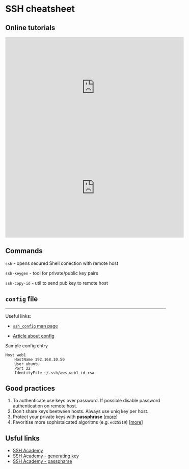 # SSH cheatsheet

## Online tutorials

<iframe width="560" height="315" src="https://www.youtube.com/embed/hQWRp-FdTpc" title="YouTube video player" frameborder="0" allow="accelerometer; autoplay; clipboard-write; encrypted-media; gyroscope; picture-in-picture" allowfullscreen></iframe>

<iframe width="560" height="315" src="https://www.youtube.com/embed/YS5Zh7KExvE" title="YouTube video player" frameborder="0" allow="accelerometer; autoplay; clipboard-write; encrypted-media; gyroscope; picture-in-picture" allowfullscreen></iframe>

## Commands

`ssh` - opens secured Shell conection with remote host  

`ssh-keygen` - tool for private/public key pairs  

`ssh-copy-id` - util to send pub key to remote host  



## `config` file
----
Useful links:

- [`ssh_config` man page](https://man.openbsd.org/OpenBSD-current/man5/ssh_config.5)

- [Article about config](https://linuxize.com/post/using-the-ssh-config-file/)

Sample config entry

```
Host web1
    HostName 192.168.10.50
    User ubuntu
    Port 22
    IdentityFile ~/.ssh/aws_web1_id_rsa
```

## Good practices

1. To authenticate use keys over password. If possible disable password authentication on remote host.
2. Don't share keys beetween hosts. Always use uniq key per host.
3. Protect your private keys with **passphrase** [[more](https://www.ssh.com/academy/ssh/passphrase)]
4. Favoritise more sophistaicated algoritms (e.g. `ed25519`) [[more](https://www.ssh.com/academy/ssh/keygen#choosing-an-algorithm-and-key-size)]

## Usful links

- [SSH Academy](https://www.ssh.com/academy)
- [SSH Academy - generating key](https://www.ssh.com/academy/ssh/keygen)
- [SSH Academy - passpharse](https://www.ssh.com/academy/ssh/passphrase)